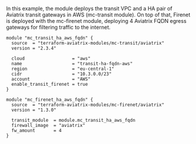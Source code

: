 In this example, the module deploys the transit VPC and a HA pair of Aviatrix transit gateways in AWS (mc-transit module).
On top of that, Firenet is deployed with the mc-firenet module, deploying 4 Aviatrix FQDN egress gateways for filtering traffic to the internet.

```hcl
module "mc_transit_ha_aws_fqdn" {
  source  = "terraform-aviatrix-modules/mc-transit/aviatrix"
  version = "2.3.4"

  cloud                  = "aws"
  name                   = "transit-ha-fqdn-aws"
  region                 = "eu-central-1"
  cidr                   = "10.3.0.0/23"
  account                = "AWS"
  enable_transit_firenet = true
}

module "mc_firenet_ha_aws_fqdn" {
  source  = "terraform-aviatrix-modules/mc-firenet/aviatrix"
  version = "1.3.0"

  transit_module  = module.mc_transit_ha_aws_fqdn
  firewall_image  = "aviatrix"
  fw_amount       = 4
}
```